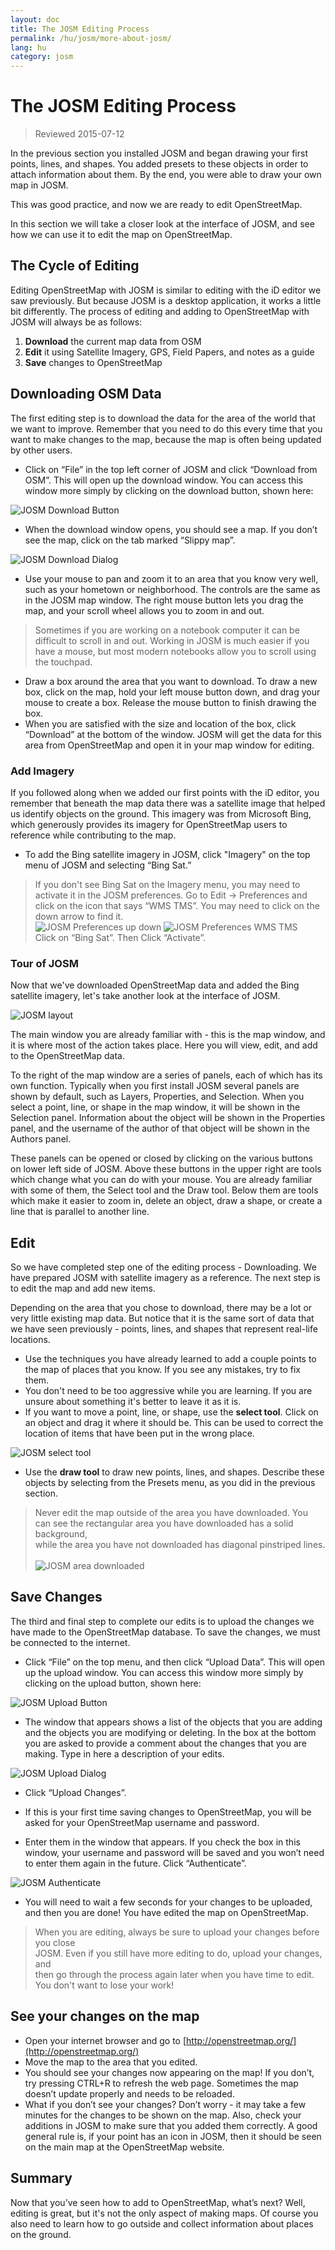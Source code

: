 ```yaml
---
layout: doc
title: The JOSM Editing Process
permalink: /hu/josm/more-about-josm/
lang: hu
category: josm
---
```


The JOSM Editing Process
========================

> Reviewed 2015-07-12  

In the previous section you
installed JOSM and began drawing your first points, lines, and shapes.
You added presets to these objects in order to attach information about
them. By the end, you were able to draw your own map in JOSM.

This was good practice, and now we are ready to edit OpenStreetMap.

In this section we will take a closer look at the interface of JOSM, and see
how we can use it to edit the map on OpenStreetMap.

The Cycle of Editing
---------------------
Editing OpenStreetMap with JOSM is similar to editing with the iD editor we
saw previously. But because JOSM is a desktop application, it works a little
bit differently. The process of editing and adding to OpenStreetMap with
JOSM will always be as follows:

1. **Download** the current map data from OSM
2. **Edit** it using Satellite Imagery, GPS, Field Papers, and notes as a guide
3. **Save** changes to OpenStreetMap

Downloading OSM Data
--------------------
The first editing step is to download the data for the area of the world that
we want to improve. Remember that you need to do this every time that you want
to make changes to the map, because the map is often being updated by other users.

-	Click on “File” in the top left corner of JOSM and click “Download
    from OSM”. This will open up the download window. You can access
    this window more simply by clicking on the download button, shown
    here:

![JOSM Download Button][]

-  When the download window opens, you should see a map. If you don’t see the map, click on the tab marked
    “Slippy map”.

![JOSM Download Dialog][]

-  Use your mouse to pan and zoom it to an area
    that you know very well, such as your hometown or neighborhood. The
    controls are the same as in the JOSM map window. The right mouse button
    lets you drag the map, and your scroll wheel allows you to zoom in and
    out.

> Sometimes if you are working on a notebook computer it can be difficult
> to scroll in and out. Working in JOSM is much easier if you have a mouse,
> but most modern notebooks allow you to scroll using the touchpad.

-	Draw a box around the area that you want to download. To draw a new box, click on the
    map, hold your left mouse button down, and drag your mouse to create
    a box. Release the mouse button to finish drawing the box.
-  When you are satisfied with the size and location of the box, click
    “Download” at the bottom of the window. JOSM will get the data for
    this area from OpenStreetMap and open it in your map window for
    editing.

### Add Imagery
If you followed along when we added our first points with the iD editor, you
remember that beneath the map data there was a satellite image that helped
us identify objects on the ground. This imagery was from Microsoft Bing, which
generously provides its imagery for OpenStreetMap users to reference while
contributing to the map.

-	To add the Bing satellite imagery in JOSM, click "Imagery" on the top menu of
    JOSM and selecting “Bing Sat.”

> If you don't see Bing Sat on the Imagery menu, you may need to activate
> it in the JOSM preferences. Go to Edit -> Preferences and click on the icon
> that says “WMS TMS”. You may need to click on the down arrow to find it.
> <br>
>	![JOSM Preferences up down][]
>	![JOSM Preferences WMS TMS][]
> <br>
> Click on “Bing Sat”. Then Click “Activate”.


### Tour of JOSM
Now that we've downloaded OpenStreetMap data and added the Bing satellite imagery,
let's take another look at the interface of JOSM.

![JOSM layout][]

The main window you are already familiar with - this is the map window, and 
it is where most of the action takes place. Here you will view, edit, and
add to the OpenStreetMap data.

To the right of the map window are a series of panels, each of which has
its own function. Typically when you first install JOSM several
panels are shown by default, such as Layers, Properties, and
Selection. When you select a point, line, or shape in the map
window, it will be shown in the Selection panel. Information about
the object will be shown in the Properties panel, and the username
of the author of that object will be shown in the Authors panel.

These panels can be opened or closed by clicking on the various buttons on
lower left side of JOSM. Above these buttons in the upper right are tools which
change what you can do with your mouse. You are already familiar with some of them,
the Select tool and the Draw tool. Below them are tools which make it easier to
zoom in, delete an object, draw a shape, or create a line that is parallel
to another line.


Edit
----
So we have completed step one of the editing process - Downloading. We have
prepared JOSM with satellite imagery as a reference. The next step is to edit
the map and add new items.

Depending on the area that you chose to download, there may be a lot or very
little existing map data. But notice that it is the same sort of data that we
have seen previously - points, lines, and shapes that represent real-life locations.

-	Use the techniques you have already learned to add a couple points to the map
	of places that you know. If you see any mistakes, try to fix them.
-	You don't need to be too aggressive while you are learning. If you are unsure
	about something it's better to leave it as it is.
-	If you want to move a point, line, or shape, use the
    **select tool**. Click on an object and drag it where it
    should be. This can be used to correct the location of items that
    have been put in the wrong place.

![JOSM select tool][]

-  Use the **draw tool** to draw new points, lines, and shapes.
    Describe these objects by selecting from the Presets menu, as you
    did in the previous section. 

> Never edit the map outside of the area you have downloaded. You  
> can see the rectangular area you have downloaded has a solid background,  
> while the area you have not downloaded has diagonal pinstriped lines. 
> <br>  
> ![JOSM area downloaded][]

Save Changes
--------------
The third and final step to complete our edits is to upload the changes we have
made to the OpenStreetMap database. To save the changes, we must
be connected to the internet.

-  Click “File” on the top menu, and then click “Upload Data”. This
    will open up the upload window. You can access this window more
    simply by clicking on the upload button, shown here:

![JOSM Upload Button][]

-  The window that appears shows a list of the objects that you are
    adding and the objects you are modifying or deleting. In the box at
    the bottom you are asked to provide a comment about the changes that
    you are making. Type in here a description of your edits.

![JOSM Upload Dialog][]

-  Click “Upload Changes”.

-	If this is your first time saving changes to OpenStreetMap, you will
    be asked for your OpenStreetMap username and password.
-	Enter them in the window that appears. If you check the box in
    this window, your username and password will be saved and you won’t
    need to enter them again in the future. Click “Authenticate”.

![JOSM Authenticate][]

-	You will need to wait a few seconds for your changes to be uploaded,
    and then you are done! You have edited the map on OpenStreetMap.

> When you are editing, always be sure to upload your changes before you close  
> JOSM. Even if you still have more editing to do, upload your changes, and  
> then go through the process again later when you have time to edit.  
> You don't want to lose your work!

See your changes on the map
---------------------------
-  Open your internet browser and go to [http://openstreetmap.org/](http://openstreetmap.org/)
-  Move the map to the area that you edited.
-  You should see your changes now appearing on the map! If you don’t,
    try pressing CTRL+R to refresh the web page. Sometimes the map
    doesn’t update properly and needs to be reloaded.
-  What if you don’t see your changes? Don’t worry - it may take a few
    minutes for the changes to be shown on the map. Also, check your
    additions in JOSM to make sure that you added them correctly. A good
    general rule is, if your point has an icon in JOSM, then it should
    be seen on the main map at the OpenStreetMap website.

Summary
-------
Now that you’ve seen how to add to OpenStreetMap, what’s next? Well, editing
is great, but it's not the only aspect of making maps. Of course you also
need to learn how to go outside and collect information about places on the
ground.


[JOSM Download Button]: /images/josm/josm_download-button.png
[JOSM Download Dialog]: /images/josm/josm_download-dialog.png
[JOSM Preferences up down]: /images/josm/josm_preferences-up-down.png
[JOSM Preferences WMS TMS]: /images/josm/josm_preferences-wms-tms.png
[JOSM layout]: /images/josm/josm_layout.png
[JOSM select tool]: /images/josm/josm_select-tool.png
[JOSM area downloaded]: /images/josm/josm_area-downloaded.png
[JOSM Upload Button]: /images/josm/josm_upload-button.png
[JOSM Upload Dialog]: /images/josm/josm_upload-dialog.png
[JOSM Authenticate]: /images/josm/josm_authenticate.png